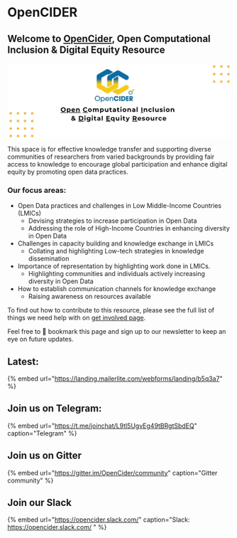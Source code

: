 # OpenCIDER

## Welcome to [OpenCider](https://twitter.com/OpenCIDER), Open Computational Inclusion & Digital Equity Resource <a id="welcome-to-opencider-open-computational-inclusion-and-digital-equity-resource"></a>

![](.gitbook/assets/opencider_twitter.jpg)

This space is for effective knowledge transfer and supporting diverse communities of researchers from varied backgrounds by providing fair access to knowledge to encourage global participation and enhance digital equity by promoting open data practices.

### Our focus areas:

* Open Data practices and challenges in Low Middle-Income Countries \(LMICs\) 
  * Devising strategies to increase participation in Open Data 
  * Addressing the role of High-Income Countries in enhancing diversity in Open Data
* Challenges in capacity building and knowledge exchange in LMICs 
  * Collating and highlighting Low-tech strategies in knowledge dissemination
* Importance of representation by highlighting work done in LMICs.
  *  Highlighting communities and individuals actively increasing diversity in Open Data
* How to establish communication channels for knowledge exchange 
  *  Raising awareness on resources available 

To find out how to contribute to this resource, please see the full list of things we need help with on [get involved page](https://selgebali.gitbook.io/opencider/contact-us/get-involved).

Feel free to 📌 bookmark this page and sign up to our newsletter to keep an eye on future updates.

## Latest:

{% embed url="https://landing.mailerlite.com/webforms/landing/b5q3a7" %}





## Join us on Telegram:

{% embed url="https://t.me/joinchat/L9tl5UgvEg49tBRgtSbdEQ" caption="Telegram" %}

## Join us on Gitter

{% embed url="https://gitter.im/OpenCider/community" caption="Gitter community" %}

## Join our Slack

{% embed url="https://opencider.slack.com/" caption="Slack: https://opencider.slack.com/ " %}





